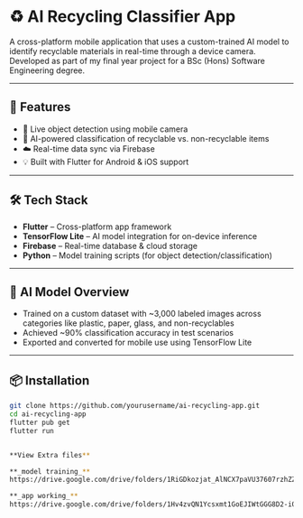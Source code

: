 # ♻️ AI Recycling Classifier App

A cross-platform mobile application that uses a custom-trained AI model to identify recyclable materials in real-time through a device camera. Developed as part of my final year project for a BSc (Hons) Software Engineering degree.

---

## 📱 Features

- 📸 Live object detection using mobile camera
- 🧠 AI-powered classification of recyclable vs. non-recyclable items
- ☁️ Real-time data sync via Firebase
- 💡 Built with Flutter for Android & iOS support

---

## 🛠️ Tech Stack

- **Flutter** – Cross-platform app framework
- **TensorFlow Lite** – AI model integration for on-device inference
- **Firebase** – Real-time database & cloud storage
- **Python** – Model training scripts (for object detection/classification)

---

## 🧠 AI Model Overview

- Trained on a custom dataset with ~3,000 labeled images across categories like plastic, paper, glass, and non-recyclables
- Achieved ~90% classification accuracy in test scenarios
- Exported and converted for mobile use using TensorFlow Lite

---

## 📦 Installation

```bash
git clone https://github.com/yourusername/ai-recycling-app.git
cd ai-recycling-app
flutter pub get
flutter run


**View Extra files**

**_model training_**
https://drive.google.com/drive/folders/1RiGDkozjat_AlNCX7paVU37607rzhZZn

**_app working_**
https://drive.google.com/drive/folders/1Hv4zvQN1Ycsxmt1GoEJIWtGGG8D2-i0b



